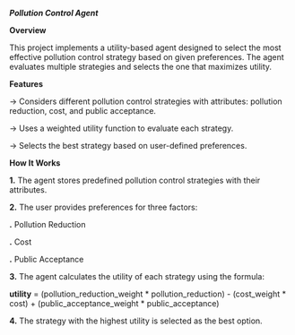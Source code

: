  ***Pollution Control Agent***

**Overview**

This project implements a utility-based agent designed to select the most effective pollution control strategy based on given preferences. The agent evaluates multiple strategies and selects the one that maximizes utility.

**Features**

-> Considers different pollution control strategies with attributes: pollution reduction, cost, and public acceptance.

-> Uses a weighted utility function to evaluate each strategy.

-> Selects the best strategy based on user-defined preferences.

**How It Works**

**1.** The agent stores predefined pollution control strategies with their attributes.

**2.** The user provides preferences for three factors:

**.** Pollution Reduction

**.** Cost

**.** Public Acceptance

**3.** The agent calculates the utility of each strategy using the formula:

**utility** = (pollution_reduction_weight * pollution_reduction) -
          (cost_weight * cost) +
          (public_acceptance_weight * public_acceptance)

**4.** The strategy with the highest utility is selected as the best option.
